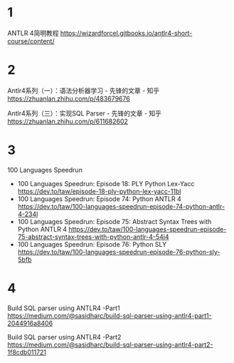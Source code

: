 
# 1

ANTLR 4简明教程 https://wizardforcel.gitbooks.io/antlr4-short-course/content/

# 2

Antlr4系列（一）：语法分析器学习 - 先锋的文章 - 知乎 https://zhuanlan.zhihu.com/p/483679676

Antlr4系列（三）：实现SQL Parser - 先锋的文章 - 知乎 https://zhuanlan.zhihu.com/p/611682602

# 3

100 Languages Speedrun
- 100 Languages Speedrun: Episode 18: PLY Python Lex-Yacc https://dev.to/taw/episode-18-ply-python-lex-yacc-11bl
- 100 Languages Speedrun: Episode 74: Python ANTLR 4 https://dev.to/taw/100-languages-speedrun-episode-74-python-antlr-4-234l
- 100 Languages Speedrun: Episode 75: Abstract Syntax Trees with Python ANTLR 4 https://dev.to/taw/100-languages-speedrun-episode-75-abstract-syntax-trees-with-python-antlr-4-54j4
- 100 Languages Speedrun: Episode 76: Python SLY https://dev.to/taw/100-languages-speedrun-episode-76-python-sly-5bfb

# 4

Build SQL parser using ANTLR4 -Part1 https://medium.com/@sasidharc/build-sql-parser-using-antlr4-part1-2044916a8406

Build SQL parser using ANTLR4 -Part2 https://medium.com/@sasidharc/build-sql-parser-using-antlr4-part2-1f8cdb011721
